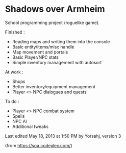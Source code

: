 # Shadows over Armheim

School programming project (roguelike game). 

Finished :

- Reading maps and writing them into the console
- Basic entity/items/misc handle
- Map movement and portals
- Basic Player/NPC stats
- Simple inventory management with autosort

At work :

- Shops
- Better inventory/equipment management
- Player <> NPC dialogues and quests

To do :

- Player <> NPC combat system
- Spells
- NPC AI
- Additional tweaks

Last edited May 18, 2013 at 1:50 PM by Yorsahj, version 3

(from https://soa.codeplex.com/)
